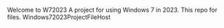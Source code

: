 Welcome to W72023
A project for using Windows 7 in 2023.
This repo for files.
Windows72023ProjectFileHost
